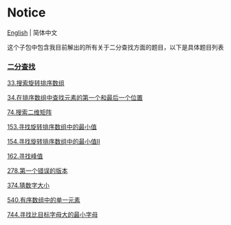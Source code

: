 # Notice
[English](https://github.com/cartoonYu/LeetCodeSolution/blob/master/src/main/java/org/LeetcodeSolution/BinarySearch/README.md) | 简体中文

这个子包中包含我目前解出的所有关于二分查找方面的题目，以下是具体题目列表

### [二分查找](https://github.com/cartoonYu/LeetCodeSolution/blob/master/src/main/java/org/LeetcodeSolution/BinarySearch)
[33.搜索旋转排序数组](https://github.com/cartoonYu/LeetCodeSolution/blob/master/src/main/java/org/LeetcodeSolution/BinarySearch/Solution33.java)

[34.在排序数组中查找元素的第一个和最后一个位置](https://github.com/cartoonYu/LeetCodeSolution/blob/master/src/main/java/org/LeetcodeSolution/BinarySearch/Solution34.java)

[74.搜索二维矩阵](https://github.com/cartoonYu/LeetCodeSolution/blob/master/src/main/java/org/LeetcodeSolution/BinarySearch/Solution74.java)

[153.寻找旋转排序数组中的最小值](https://github.com/cartoonYu/LeetCodeSolution/blob/master/src/main/java/org/LeetcodeSolution/BinarySearch/Solution153.java)

[154.寻找旋转排序数组中的最小值II](https://github.com/cartoonYu/LeetCodeSolution/blob/master/src/main/java/org/LeetcodeSolution/BinarySearch/Solution154.java)

[162.寻找峰值](https://github.com/cartoonYu/LeetCodeSolution/blob/master/src/main/java/org/LeetcodeSolution/BinarySearch/Solution162.java)

[278.第一个错误的版本](https://github.com/cartoonYu/LeetCodeSolution/blob/master/src/main/java/org/LeetcodeSolution/BinarySearch/Solution278.java)

[374.猜数字大小](https://github.com/cartoonYu/LeetCodeSolution/blob/master/src/main/java/org/LeetcodeSolution/BinarySearch/Solution374.java)

[540.有序数组中的单一元素](https://github.com/cartoonYu/LeetCodeSolution/blob/master/src/main/java/org/LeetcodeSolution/BinarySearch/Solution540.java)

[744.寻找比目标字母大的最小字母](https://github.com/cartoonYu/LeetCodeSolution/blob/master/src/main/java/org/LeetcodeSolution/BinarySearch/Solution744.java)
